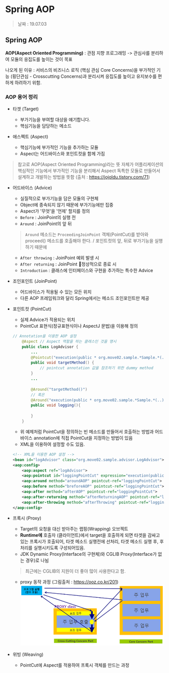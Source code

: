 Spring AOP
=========

> 날짜 : 19.07.03


## Spring AOP

**AOP(Aspect Oriented Programming)** : 관점 지향 프로그래밍
-> 관심사를 분리하여 모듈의 응집도를 높이는 것이 목표

나오게 된 이유 : 서비스의 비즈니스 로직 (핵심 관심 Core Concerns)을 부가적인 기능 (횡단관심 - Crosscutting Concerns)과 분리시켜 응집도를 높이고 유지보수를 편하게 하려하기 위함.

### AOP 용어 정리
- 타겟 (Target) 
    - 부가기능을 부여할 대상을 얘기합니다. 
    - 핵심기능을 담당하는 메소드

- 애스펙트 (Aspect) 
    - 핵심기능에 부가적인 기능을 추가하는 모듈
    - Aspect는 어드바이스와 포인트컷을 함께 가짐

> 참고로 AOP(Aspect Oriented Programming)라는 뜻 자체가 어플리케이션의 핵심적인 기능에서 부가적인 기능을 분리해서 Aspect 독특한 모듈로 만들어서 설계하고 개발하는 방법을 뜻함 (출처 : https://jojoldu.tistory.com/71)

- 어드바이스 (Advice) 
    - 실질적으로 부가기능을 담은 모듈의 구현체
    - Object에 종속되지 않기 때문에 부가기능에만 집중
    - Aspect가 '무엇'을 '언제' 할지를 정의
    - `Before` : JoinPoint의 실행 전
    - `Around` : JoinPoint의 앞 뒤
    > `Around` 메소드는 `ProceedingJoinPoint` 객체(PointCut)를 받아와 proceed() 메소드를 호출해야 한다. / 포인트컷의 앞, 뒤로 부가기능을 실행하기 때문에 
    - `After throwing` : JoinPoint 예외 발생 시
    - `After returning` : JoinPoint 정상적으로 종료 시
    - `Introduction` : 클래스에 인터페이스와 구현을 추가하는 특수한 Advice

- 조인포인트 (JoinPoint) 
    - 어드바이스가 적용될 수 있는 모든 위치
    - 다른 AOP 프레임워크와 달리 Spring에서는 메소드 조인포인트만 제공

- 포인트컷 (PointCut) 
    - 실제 Advice가 적용되는 위치
    - PointCut 표현식(정규표현식이나 AspectJ 문법)을 이용해 정의
    ```java
    // Annotation을 이용한 AOP 설정
        @Aspect // Aspect 역할을 하는 클래스인 것을 명시
        public class LogAdvisor {
            ...
            @Pointcut("execution(public * org.move02.sample.*Sample.*(..))") // 
            public void targetMethod() {
                // pointcut annotation 값을 참조하기 위한 dummy method
            }
            ...

            @Around("targetMethod()")
            // 혹은
            @Around("execution(public * org.move02.sample.*Sample.*(..))")
            public void logging(){

            }
        }
    ```
    - 위 예제처럼 PointCut을 정의하는 빈 메소드를 만들어서 호출하는 방법과 어드바이스 annotation에 직접 PointCut을 지정하는 방법이 있음
    - XML을 이용하여 설정할 수도 있음.
    ```xml
    <!-- XML을 이용한 AOP 설정 -->
    <bean id="logAdvisor" class="org.move02.sample.advisor.LogAdvisor">
    <aop:config>
        <aop:aspect ref="logAdvisor">
        <aop:pointcut id="loggingPointCut" expression="execution(public * org.move02.sample.*Sample.*(..))">
        <aop:around method="aroundAOP" pointcut-ref="loggingPointCut">
        <aop:before method="breforeAOP" pointcut-ref="loggingPointCut">
        <aop:after method="afterAOP" pointcut-ref="loggingPointCut">
        <aop:after-returning method="afterReturningAOP" pointcut-ref="loggingPointCut" returning="retValue">
        <aop:after-throwing method="afterThrowing" pointcut-ref="loggingPointCut" throwing="ex">
    </aop:config>
    ```

- 프록시 (Proxy) 
    - Target의 요청을 대신 받아주는 랩핑(Wrapping) 오브젝트
    - **Runtime에** 호출자 (클라이언트)에서 target을 호출하게 되면 타겟을 감싸고 있는 프록시가 호출되어, 타겟 메소드 실행전에 선처리, 타겟 메소드 실행 후, 후처리를 실행시키도록 구성되어있음.
    - JDK Dynamic Proxy(Interface의 구현체)와 CGLIB Proxy(Interface가 없는 경우)로 나뉨
    > 최근에는 CGLIB의 지원이 더 좋아 많이 사용한다고 함.
    
    - proxy 동작 과정 (그림출처 : https://ooz.co.kr/201)
    ![](../assets/aop_proxy.png)

- 위빙 (Weaving)
    - PointCut에 Aspect를 적용하여 프록시 객체를 만드는 과정

